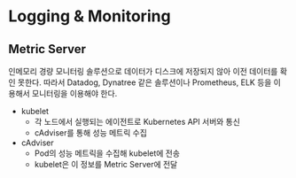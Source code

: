 # Logging & Monitoring
## Metric Server

인메모리 경량 모니터링 솔루션으로 데이터가 디스크에 저장되지 않아 이전 데이터를 확인 못한다.
따라서 Datadog, Dynatree 같은 솔루션이나 Prometheus, ELK 등을 이용해서 모니터링을 이용해야 한다.


- kubelet
	- 각 노드에서 실행되는 에이전트로 Kubernetes API 서버와 통신
	- cAdviser를 통해 성능 메트릭 수집
- cAdviser
	- Pod의 성능 메트릭을 수집해 kubelet에 전송
	- kubelet은 이 정보를 Metric Server에 전달
